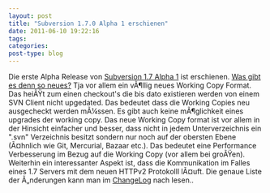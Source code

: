 ```yaml
---
layout: post
title: "Subversion 1.7.0 Alpha 1 erschienen"
date: 2011-06-10 19:22:16
tags: 
categories: 
post-type: blog
---
```

Die erste Alpha Release von <a href="http://old.nabble.com/Apache-Subversion-1.7.0-alpha1-Released-ts31818310.html">Subversion 1.7 Alpha 1</a> ist erschienen. <a href="http://subversion.apache.org/docs/release-notes/1.7.html">Was gibt es denn so neues?</a> Tja vor allem ein vÃ¶llig neues Working Copy Format. Das heiÃŸt zum einen checkout's die bis dato existieren werden von einem SVN Client nicht upgedated. Das bedeutet dass die Working Copies neu ausgecheckt werden mÃ¼ssen. Es gibt auch keine mÃ¶glichkeit eines upgrades der working copy. Das neue Working Copy format ist vor allem in der Hinsicht einfacher und besser, dass nicht in jedem Unterverzeichnis ein ".svn" Verzeichnis besitzt sondern nur noch auf der obersten Ebene (Ã¤hnlich wie Git, Mercurial, Bazaar etc.). Das bedeutet eine Performance Verbesserung im Bezug auf die Working Copy (vor allem bei groÃŸen). Weiterhin ein interessanter Aspekt ist, dass die Kommunikation im Falles eines 1.7 Servers mit dem neuen HTTPv2 Protokolll lÃ¤uft. Die genaue Liste der Ã„nderungen kann man im <a href="http://svn.apache.org/repos/asf/subversion/trunk/CHANGES">ChangeLog</a> nach lesen..